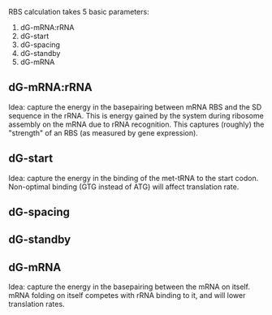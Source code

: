 
RBS calculation takes 5 basic parameters:

1. dG-mRNA:rRNA
2. dG-start
3. dG-spacing
4. dG-standby
5. dG-mRNA


## dG-mRNA:rRNA
Idea: capture the energy in the basepairing between mRNA RBS and the SD sequence in the rRNA. This is energy gained by the system during ribosome assembly on the mRNA due to rRNA recognition. This captures (roughly) the "strength" of an RBS (as measured by gene expression).

## dG-start
Idea: capture the energy in the binding of the met-tRNA to the start codon. Non-optimal binding (GTG instead of ATG) will affect translation rate.

## dG-spacing


## dG-standby

## dG-mRNA
Idea: capture the energy in the basepairing between the mRNA on itself. mRNA folding on itself competes with rRNA binding to it, and will lower translation rates.

